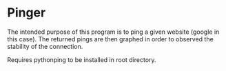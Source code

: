 # Pinger
The intended purpose of this program is to ping a given website (google in this case). 
The returned pings are then graphed in order to observed the stability of the connection.  

Requires pythonping to be installed in root directory.
